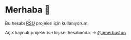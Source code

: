 # Merhaba 👋

Bu hesabı [RSU](https://www.rsu.com.tr/) projeleri için kullanıyorum.

Açık kaynak projeler ise kişisel hesabımda. -> [@omerbustun](https://github.com/omerbustun/)
